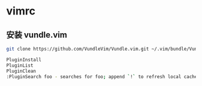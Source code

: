 # vimrc


## 安装 vundle.vim 

```bash
git clone https://github.com/VundleVim/Vundle.vim.git ~/.vim/bundle/Vundle.vim

PluginInstall
PluginList
PluginClean
:PluginSearch foo - searches for foo; append `!` to refresh local cache

```

